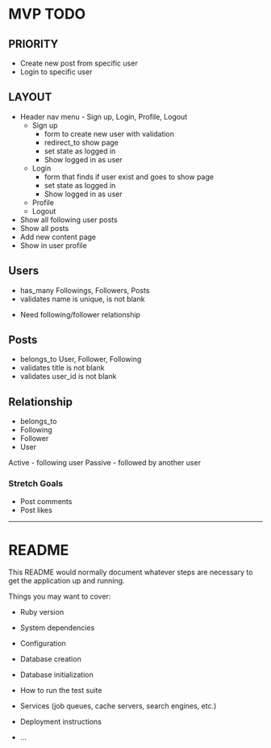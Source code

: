 # MVP TODO

## PRIORITY
  - Create new post from specific user
  - Login to specific user

## LAYOUT
  - Header nav menu - Sign up, Login, Profile, Logout
    <!-- - Install bootstrap and dependencies -->
    - Sign up
      - form to create new user with validation
      - redirect_to show page
      - set state as logged in
      - Show logged in as user
    - Login
      - form that finds if user exist and goes to show page
      - set state as logged in
      - Show logged in as user
    - Profile
    - Logout
  - Show all following user posts
  - Show all posts
  - Add new content page
  - Show in user profile

## Users
  - has_many Followings, Followers, Posts
  - validates name is unique, is not blank
  <!-- - Show all users -->
  <!-- - create a new user -->
  <!-- - link to users posts -->
  <!-- - edit username -->
  <!-- - Successful new user sign up -->
  - Need following/follower relationship

## Posts
  - belongs_to User, Follower, Following
  - validates title is not blank
  - validates user_id is not blank
  <!-- - Show all posts -->
  <!-- - user << add new post -->
  <!-- - link to posts' user -->
  <!-- - edit post -->
  <!-- - delete post -->

## Relationship
  - belongs_to
  - Following
  - Follower
  - User

  Active
    - following user
  Passive
    - followed by another user

### Stretch Goals
- Post comments
- Post likes

---

# README

This README would normally document whatever steps are necessary to get the
application up and running.

Things you may want to cover:

* Ruby version

* System dependencies

* Configuration

* Database creation

* Database initialization

* How to run the test suite

* Services (job queues, cache servers, search engines, etc.)

* Deployment instructions

* ...
